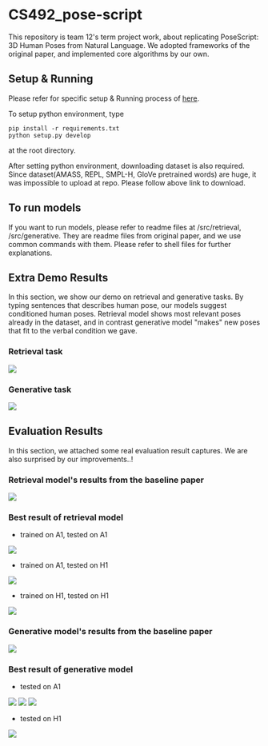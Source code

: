 # CS492_pose-script
This repository is team 12's term project work, about replicating PoseScript: 3D Human Poses from Natural Language.
We adopted frameworks of the original paper, and implemented core algorithms by our own.

## Setup & Running
Please refer for specific setup & Running process of [here](https://github.com/naver/posescript#snake-create-python-environment).

To setup python environment, type

```
pip install -r requirements.txt
python setup.py develop
```
at the root directory.

After setting python environment, downloading dataset is also required.
Since dataset(AMASS, REPL, SMPL-H, GloVe pretrained words) are huge, it was impossible to upload at repo. Please follow above link to download.

## To run models
If you want to run models, please refer to readme files at /src/retrieval, /src/generative. They are readme files from original paper, and we use common commands with them. Please refer to shell files for further explanations.


## Extra Demo Results ##
In this section, we show our demo on retrieval and generative tasks.
By typing sentences that describes human pose, our models suggest conditioned human poses.
Retrieval model shows most relevant poses already in the dataset, and in contrast generative model "makes" new poses that fit to the verbal condition we gave.

### Retrieval task ###
<img src="https://user-images.githubusercontent.com/80833029/206890457-2f886d87-f5cb-427d-9b38-96ed17d942e2.gif">

### Generative task ###
<img src="https://user-images.githubusercontent.com/80833029/206895263-c38d1265-a7b0-45ee-83a2-e2585ce63530.gif">

## Evaluation Results ##
In this section, we attached some real evaluation result captures.
We are also surprised by our improvements..!
### Retrieval model's results from the baseline paper ###
<img src="https://user-images.githubusercontent.com/80833029/206905756-63fc2fbc-2fd3-4ba5-9b36-808fa9606a7f.png">

### Best result of retrieval model ###

- trained on A1, tested on A1

<img src="https://user-images.githubusercontent.com/80833029/206905277-29937f5c-8035-46f6-8cef-08dfd2b776ff.png">

- trained on A1, tested on H1

<img src="https://user-images.githubusercontent.com/80833029/206905754-4d766e5d-85b9-4fe8-ad2b-1e7b7d22850e.png">

- trained on H1, tested on H1

<img src="https://user-images.githubusercontent.com/80833029/206905752-db9b9054-9d7c-4742-91d9-cd47acbdf3f6.png">


### Generative model's results from the baseline paper ###

<img src="https://user-images.githubusercontent.com/80833029/206905760-d7cabc9d-4b62-494f-9e5a-83fdf1bd1eb7.png">

### Best result of generative model ###

- tested on A1

<img src="https://user-images.githubusercontent.com/80833029/206905279-d128269d-9d3e-4c03-b310-0c9316e4e2e7.png">
<img src="https://user-images.githubusercontent.com/80833029/206905282-129332c8-4a9f-4749-9c0c-68bbb9877028.png">
<img src="https://user-images.githubusercontent.com/80833029/206905285-a46b7172-b423-49b9-ae5e-a4a4deaf854d.png">

- tested on H1

<img src="https://user-images.githubusercontent.com/80833029/206905288-a7332ac2-d1e3-4d39-84b8-b010bb0c76a5.png">


